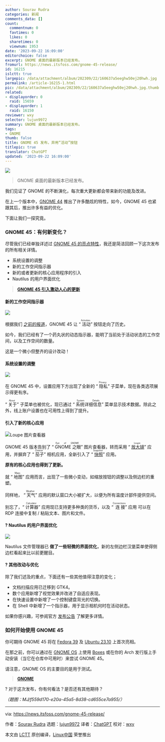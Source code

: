 ```yaml
---
author: Sourav Rudra
categories: 新闻
comments_data: []
count:
  commentnum: 0
  favtimes: 0
  likes: 0
  sharetimes: 0
  viewnum: 1953
date: '2023-09-22 16:09:00'
editorchoice: false
excerpt: GNOME 桌面的最新版本已经发布。
fromurl: https://news.itsfoss.com/gnome-45-release/
id: 16215
islctt: true
largepic: /data/attachment/album/202309/22/160637a5eeghw50ej20hwh.jpg
permalink: /article-16215-1.html
pic: /data/attachment/album/202309/22/160637a5eeghw50ej20hwh.jpg.thumb.jpg
related:
- displayorder: 0
  raid: 15659
- displayorder: 1
  raid: 16150
reviewer: wxy
selector: lujun9972
summary: GNOME 桌面的最新版本已经发布。
tags:
- GNOME
thumb: false
title: GNOME 45 发布，弃用“活动”按钮
titlepic: true
translator: ChatGPT
updated: '2023-09-22 16:09:00'
---
```


![](/data/attachment/album/202309/22/160637a5eeghw50ej20hwh.jpg)



> 
> GNOME 桌面的最新版本已经发布。
> 
> 
> 


我们见证了 GNOME 的不断演化，每次重大更新都会带来新的功能及改进。


在上一个版本中，[GNOME 44](https://news.itsfoss.com/gnome-44-release/) 推出了许多酷炫的特性，如今，GNOME 45 也紧跟其后，推出许多有益的优化。


下面让我们一探究竟。


### GNOME 45：有何新变化？






尽管我们已经单独详述过 [GNOME 45 的亮点特性](/article-16150-1.html)，我还是简洁回顾一下这次发布的所有相关详情。


* 系统设置的调整
* 新的工作空间指示器
* 新的或者更新的核心应用程序的引入
* Nautilus 的用户界面优化



> 
> **[GNOME 45 引入激动人心的更新](/article-16150-1.html)**
> 
> 
> 


#### 新的工作空间指示器


![](/data/attachment/album/202309/22/160945taqzg7roj8zgqj8g.gif)


根据我们 [之前的报道](https://news.itsfoss.com/gnome-activities-indicator/)，GNOME 45 让 “<ruby> 活动 <rt>  Activities </rt></ruby>” 按钮走向了历史。


如今，我们已经有了一个药丸状的动态指示器，能明了当前处于活动状态的工作空间，以及工作空间的数量。


这是一个微小但整齐的设计改动！


#### 系统设置的调整


![](/data/attachment/album/202309/22/160945hcxb4xiii6xseg5e.png)


在 GNOME 45 中，设置应用下方出现了全新的 “<ruby> 隐私 <rt>  Privacy </rt></ruby>” 子菜单，现在各类选项展示得更有序。


“<ruby> 关于 <rt>  About </rt></ruby>” 子菜单也被优化，现已通过 “<ruby> 系统详细信息 <rt>  System Details </rt></ruby>” 菜单显示技术数据。除此之外，线上账户设置也在可用性上得到了提升。


#### 引入了新的核心应用


![Loupe 图片查看器](/data/attachment/album/202309/22/160945cvqrsrszvysixxy0.jpg)


GNOME 45 版本告别了 “<ruby> GNOME 之眼 <rt>  Eye of GNOME </rt></ruby>” 图片查看器，转而采用 “<ruby> <a href="https://news.itsfoss.com/loupe-image-viewer/">  放大镜 </a> <rt>  Loupe </rt></ruby>” 应用，并摒弃了 “<ruby> 茄子 <rt>  Cheese </rt></ruby>” 相机应用，全新引入了 “<ruby> <a href="https://news.itsfoss.com/gnome-snapshot/">  快照 </a> <rt>  Snapshot </rt></ruby>” 应用。


**原有的核心应用也得到了更新。**


就 “<ruby> 地图 <rt>  Maps </rt></ruby>” 应用而言，出现了一些微小变动，如缩放按钮的调整以及侧边栏的重塑。


同样地， “<ruby> 天气 <rt>  Weather </rt></ruby>” 应用的默认窗口大小被扩大，以便为所有温度计部件提供空间。


别忘了，“<ruby> 计算器 <rt>  Calculator </rt></ruby>” 应用现已支持更多种类的货币，以及 “<ruby> 连接 <rt>  Connections </rt></ruby>” 应用 可以在 RDP 连接中复制 / 粘贴文本、图片和文件。


#### ? Nautilus 的用户界面优化


![](/data/attachment/album/202309/22/160946tr3vj0yrmjjjjs70.png)


Nautilus 文件管理器已 **做了一些轻微的界面优化**，新的左侧边栏汉堡菜单使得侧边栏看起来比以前更醒目。


#### ?️ 其他改动与优化


除了我们述及的重点，下面还有一些其他值得注意的变化；


* 文档扫描应用已迁移到 GTK4。
* 数个应用新增了视觉效果并改进了自适应表现。
* 在快速设置中新增了一个控制键盘背光的切换。
* 在 Shell 中新增了一个指示器，用于显示相机何时在活动状态。


如果你感兴趣，可参阅官方 [发布公告](https://release.gnome.org/45/) 了解更多详情。


### 如何开始使用 GNOME 45


你可期待 GNOME 45 将在 [Fedora 39](https://news.itsfoss.com/fedora-39-features/) 及 [Ubuntu 23.10](https://news.itsfoss.com/ubuntu-23-10/) 上首次亮相。


在那之前，你可以通过在 [GNOME OS](https://os.gnome.org/) 上使用 [Boxes](https://wiki.gnome.org/Apps/Boxes) 或在你的 Arch 发行版上手动安装（当它在仓库中可用时）来尝试 GNOME 45。


请注意，GNOME OS 的主要目的是用于测试。



> 
> **[GNOME](https://www.gnome.org/getting-gnome/)**
> 
> 
> 


? 对于这次发布，你有何看法？是否还有其他期待？


*（题图：MJ/f559d170-e20a-45a5-8d38-cd655ce7a955/）*




---


via: <https://news.itsfoss.com/gnome-45-release/>


作者：[Sourav Rudra](https://news.itsfoss.com/author/sourav/) 选题：[lujun9972](https://github.com/lujun9972) 译者：[ChatGPT](https://linux.cn/lctt/ChatGPT) 校对：[wxy](https://github.com/wxy)


本文由 [LCTT](https://github.com/LCTT/TranslateProject) 原创编译，[Linux中国](https://linux.cn/) 荣誉推出